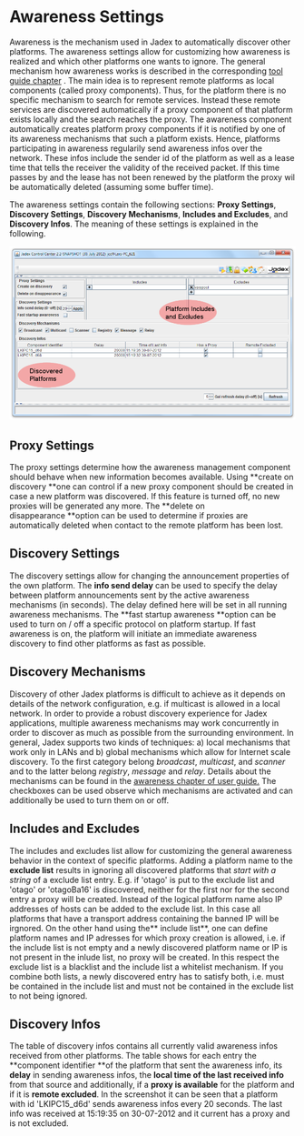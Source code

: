 # Awareness Settings

Awareness is the mechanism used in Jadex to automatically discover other platforms. The awareness settings allow for customizing how awareness is realized and which other platforms one wants to ignore. The general mechanism how awareness works is described in the corresponding [tool guide chapter](../../../guides/ac/07%20Platform%20Awareness) . The main idea is to represent remote platforms as local components (called proxy components). Thus, for the platform there is no specific mechanism to search for remote services. Instead these remote services are discovered automatically if a proxy component of that platform exists locally and the search reaches the proxy. The awareness component automatically creates platform proxy components if it is notified by one of its awareness mechanisms that such a platform exists. Hence, platforms participating in awareness regularily send awareness infos over the network. These infos include the sender id of the platform as well as a lease time that tells the receiver the validity of the received packet. If this time passes by and the lease has not been renewed by the platform the proxy wil be automatically deleted (assuming some buffer time).

The awareness settings contain the following sections: **Proxy Settings**, **Discovery Settings**, **Discovery Mechanisms**, **Includes and Excludes**, and **Discovery Infos**. The meaning of these settings is explained in the following.

![](awareness.png)

Proxy Settings
---------------------------

The proxy settings determine how the awareness management component should behave when new information becomes available. Using **create on discovery **one can control if a new proxy component should be created in case a new platform was discovered. If this feature is turned off, no new proxies will be generated any more. The **delete on disappearance **option can be used to determine if proxies are automatically deleted when contact to the remote platform has been lost.

Discovery Settings
-------------------------------

The discovery settings allow for changing the announcement properties of the own platform. The **info send delay** can be used to specify the delay between platform announcements sent by the active awareness mechanisms (in seconds). The delay defined here will be set in all running awareness mechanisms. The **fast startup awareness **option can be used to turn on / off a specific protocol on platform startup. If fast awareness is on, the platform will initiate an immediate awareness discovery to find other platforms as fast as possible.

Discovery Mechanisms
---------------------------------

Discovery of other Jadex platforms is difficult to achieve as it depends on details of the network configuration, e.g. if multicast is allowed in a local network. In order to provide a robust discovery experience for Jadex applications, multiple awareness mechanisms may work concurrently in order to discover as much as possible from the surrounding environment. In general, Jadex supports two kinds of techniques: a) local mechanisms that work only in LANs and b) global mechanisms which allow for Internet scale discovery. To the first category belong *broadcast*, *multicast*, and *scanner* and to the latter belong *registry*, *message* and *relay*. Details about the mechanisms can be found in the [awareness chapter of user guide.](../../../guides/ac/07%20Platform%20Awareness) The checkboxes can be used observe which mechanisms are activated and can additionally be used to turn them on or off.

Includes and Excludes
----------------------------------

The includes and excludes list allow for customizing the general awareness behavior in the context of specific platforms. Adding a platform name to the **exclude list** results in ignoring all discovered platforms that *start with a string* of a exclude list entry. E.g. if 'otago' is put to the exclude list and 'otago' or 'otagoBa16' is discovered, neither for the first nor for the second entry a proxy will be created. Instead of the logical platform name also IP addresses of hosts can be added to the exclude list. In this case all platforms that have a transport address containing the banned IP will be irgnored. On the other hand using the** include list**, one can define platform names and IP adresses for which proxy creation is allowed, i.e. if the include list is not empty and a newly discovered platform name or IP is not present in the inlude list, no proxy will be created. In this respect the exclude list is a blacklist and the include list a whitelist mechanism. If you combine both lists, a newly discovered entry has to satisfy both, i.e. must be contained in the include list and must not be contained in the exclude list to not being ignored.

Discovery Infos
----------------------------

The table of discovery infos contains all currently valid awareness infos received from other platforms. The table shows for each entry the **component identifier **of the platform that sent the awareness info, its **delay** in sending awareness infos, the **local time of the last received info** from that source and additionally, if a **proxy is available** for the platform and if it is **remote excluded**. In the screenshot it can be seen that a platform with id 'LKIPC15\_d6d' sends awareness infos every 20 seconds. The last info was received at 15:19:35 on 30-07-2012 and it current has a proxy and is not excluded.
